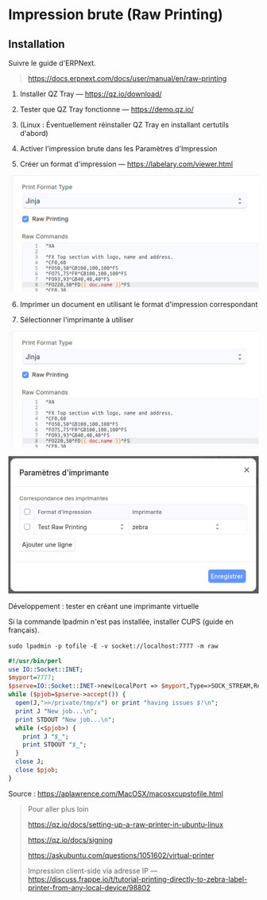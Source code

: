 # Impression brute (Raw Printing)

## Installation

Suivre le guide d'ERPNext.

> https://docs.erpnext.com/docs/user/manual/en/raw-printing

1. Installer QZ Tray — https://qz.io/download/

2. Tester que QZ Tray fonctionne — https://demo.qz.io/

3. (Linux : Éventuellement réinstaller QZ Tray en installant certutils d'abord)

4. Activer l'impression brute dans les Paramètres d'Impression

5. Créer un format d'impression — https://labelary.com/viewer.html

![Bouton d'accès aux formats d'impression](/content/dodock/format-impression-brute.png)

6. Imprimer un document en utilisant le format d'impression correspondant

7. Sélectionner l'imprimante à utiliser

![Bouton d'accès aux paramètres d'impression brute](/content/dodock/format-impression-brute.png)

![Table d'impression brute](/content/dodock/correspondance-impression-brute.png)


Développement : tester en créant une imprimante virtuelle

Si la commande lpadmin n'est pas installée, installer CUPS (guide en français).

`sudo lpadmin -p tofile -E -v socket://localhost:7777 -m raw`

```perl
#!/usr/bin/perl
use IO::Socket::INET;
$myport=7777;
$pserve=IO::Socket::INET->new(LocalPort => $myport,Type=>SOCK_STREAM,Reuse=>1,Listen=>1) or die "can't do that $!\n";
while ($pjob=$pserve->accept()) {
  open(J,">>/private/tmp/x") or print "having issues $!\n";
  print J "New job...\n";
  print STDOUT "New job...\n";
  while (<$pjob>) {
    print J "$_";
    print STDOUT "$_";
  }
  close J;
  close $pjob;
}
```

Source : https://aplawrence.com/MacOSX/macosxcupstofile.html


> Pour aller plus loin
>
> https://qz.io/docs/setting-up-a-raw-printer-in-ubuntu-linux
>
> https://qz.io/docs/signing
>
> https://askubuntu.com/questions/1051602/virtual-printer
>
> Impression client-side via adresse IP — https://discuss.frappe.io/t/tutorial-printing-directly-to-zebra-label-printer-from-any-local-device/98802
